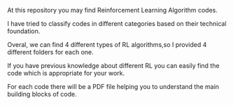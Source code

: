 At this repository you may find Reinforcement Learning Algorithm codes.

I have tried to classify codes in different categories based on their technical foundation. 

Overal, we can find 4 different types of RL algorithms,so I provided 4 different folders for each one.

If you have previous knowledge about different RL you can easily find the code which is appropriate for your work. 

For each code there will be a PDF file helping you to understand the main building blocks of code.

